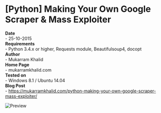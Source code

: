 # [Python] Making Your Own Google Scraper & Mass Exploiter

**Date**  
    - 25-10-2015  
**Requirements**  
    - Python 3.4.x or higher, Requests module, Beautifulsoup4, docopt  
**Author**  
    - Mukarram Khalid  
**Home Page**  
    - mukarramkhalid.com  
**Tested on**  
    - Windows 8.1 / Ubuntu 14.04  
**Blog Post**  
    - https://mukarramkhalid.com/python-making-your-own-google-scraper-mass-exploiter/    
  
  
![Preview](https://mukarramkhalid.com/assets/images/blog/posts/python-making-your-own-google-scraper-mass-exploiter/final3.png)
